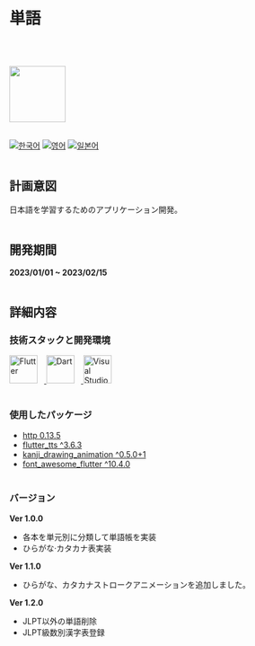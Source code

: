 # 単語
<br><br>

<img src="https://i.ibb.co/CPZbp2y/upscale-tango-removebg.png" width="100" height="100">
<br><br>


[![한국어](https://img.shields.io/badge/Language-Korean-blueviolet?style=for-the-badge)](README.md)&nbsp;[![영어](https://img.shields.io/badge/Language-English-blueviolet?style=for-the-badge)](README.en-US.md)&nbsp;[![일본어](https://img.shields.io/badge/Language-Japanese-blueviolet?style=for-the-badge)](README.ja-JP.md)
<br><br>


## 計画意図
日本語を学習するためのアプリケーション開発。
<br><br>

## 開発期間
**2023/01/01 ~ 2023/02/15**
<br><br>

## 詳細内容
### 技術スタックと開発環境
<a href="https://flutter.dev" target="_blank" rel="noreferrer">
<img src="https://www.vectorlogo.zone/logos/flutterio/flutterio-icon.svg"alt="Flutter" title="Flutter" width="50"/></a>&nbsp;&nbsp;&nbsp;<a href="https://dart.dev" target="_blank" rel="noreferrer">
<img src="https://www.vectorlogo.zone/logos/dartlang/dartlang-icon.svg"alt="Dart" title="Dart" width="50"/></a>&nbsp;&nbsp;&nbsp;<a href="https://dart.dev" target="_blank" rel="noreferrer">
<img src="https://cdn.jsdelivr.net/gh/devicons/devicon/icons/vscode/vscode-original.svg"alt="Visual Studio Code" title="Visual Studio Code" width="50"/></a>
<br><br>

### 使用したパッケージ
- [http 0.13.5](https://pub.dev/packages/http)
- [flutter_tts ^3.6.3](https://pub.dev/packages/flutter_tts)
- [kanji_drawing_animation ^0.5.0+1](https://pub.dev/packages/kanji_drawing_animation)
- [font_awesome_flutter ^10.4.0](https://pub.dev/packages/font_awesome_flutter)
<br><br>

### バージョン
**Ver 1.0.0**
- 各本を単元別に分類して単語帳を実装
- ひらがな·カタカナ表実装

**Ver 1.1.0**
- ひらがな、カタカナストロークアニメーションを追加しました。

**Ver 1.2.0**
- JLPT以外の単語削除
- JLPT級数別漢字表登録
<br><br>